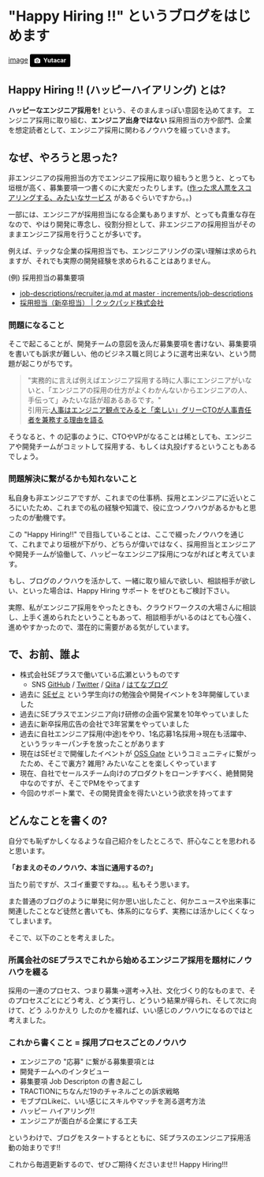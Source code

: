 # "Happy Hiring !!" というブログをはじめます
[image](images/yutacar-28290.jpg)
<a style="background-color:black;color:white;text-decoration:none;padding:4px 6px;font-family:-apple-system, BlinkMacSystemFont, &quot;San Francisco&quot;, &quot;Helvetica Neue&quot;, Helvetica, Ubuntu, Roboto, Noto, &quot;Segoe UI&quot;, Arial, sans-serif;font-size:12px;font-weight:bold;line-height:1.2;display:inline-block;border-radius:3px;" href="http://unsplash.com/@yutacar?utm_medium=referral&amp;utm_campaign=photographer-credit&amp;utm_content=creditBadge" target="_blank" rel="noopener noreferrer" title="Download free do whatever you want high-resolution photos from Yutacar"><span style="display:inline-block;padding:2px 3px;"><svg xmlns="http://www.w3.org/2000/svg" style="height:12px;width:auto;position:relative;vertical-align:middle;top:-1px;fill:white;" viewBox="0 0 32 32"><title></title><path d="M20.8 18.1c0 2.7-2.2 4.8-4.8 4.8s-4.8-2.1-4.8-4.8c0-2.7 2.2-4.8 4.8-4.8 2.7.1 4.8 2.2 4.8 4.8zm11.2-7.4v14.9c0 2.3-1.9 4.3-4.3 4.3h-23.4c-2.4 0-4.3-1.9-4.3-4.3v-15c0-2.3 1.9-4.3 4.3-4.3h3.7l.8-2.3c.4-1.1 1.7-2 2.9-2h8.6c1.2 0 2.5.9 2.9 2l.8 2.4h3.7c2.4 0 4.3 1.9 4.3 4.3zm-8.6 7.5c0-4.1-3.3-7.5-7.5-7.5-4.1 0-7.5 3.4-7.5 7.5s3.3 7.5 7.5 7.5c4.2-.1 7.5-3.4 7.5-7.5z"></path></svg></span><span style="display:inline-block;padding:2px 3px;">Yutacar</span></a>

## Happy Hiring !! (ハッピーハイアリング) とは?
**ハッピーなエンジニア採用を!** という、そのまんまっぽい意図を込めてます。
エンジニア採用に取り組む、**エンジニア出身ではない** 採用担当の方や部門、企業を想定読者として、エンジニア採用に関わるノウハウを綴っていきます。

## なぜ、やろうと思った?
非エンジニアの採用担当の方でエンジニア採用に取り組もうと思うと、とっても垣根が高く、募集要項一つ書くのに大変だったりします。([作った求人票をスコアリングする、みたいなサービス](https://findy.us/) があるぐらいですから。。)

一部には、エンジニアが採用担当になる企業もありますが、とっても貴重な存在なので、やはり開発に専念し、役割分担として、非エンジニアの採用担当がそのままエンジニア採用を行うことが多いです。

例えば、テックな企業の採用担当でも、エンジニアリングの深い理解は求められますが、それでも実際の開発経験を求められることはありません。

(例) 採用担当の募集要項

* [job-descriptions/recruiter.ja.md at master · increments/job-descriptions](https://github.com/increments/job-descriptions/blob/master/recruiter.ja.md)
* [採用担当（新卒担当） |    クックパッド株式会社](https://info.cookpad.com/careers/jobs/careers/recruiter-newgrads)

### 問題になること
そこで起こることが、開発チームの意図を汲んだ募集要項を書けない、募集要項を書いても訴求が難しい、他のビジネス職と同じように選考出来ない、という問題が起こりがちです。

> "実務的に言えば例えばエンジニア採用する時に人事にエンジニアがいないと、「エンジニアの採用の仕方がよくわかんないからエンジニアの人、手伝って」みたいな話が超あるあるです。"  
> 引用元:[人事はエンジニア観点でみると「楽しい」グリーCTOが人事責任者を兼務する理由を語る](http://logmi.jp/196987)

そうなると、↑ の記事のように、CTOやVPがなることは稀としても、エンジニアや開発チームがコミットして採用する、もしくは丸投げするということもあるでしょう。

### 問題解決に繋がるかも知れないこと
私自身も非エンジニアですが、これまでの仕事柄、採用とエンジニアに近いところにいたため、これまでの私の経験や知識で、役に立つノウハウがあるかもと思ったのが動機です。

この "Happy Hiring!!" で目指していることは、ここで綴ったノウハウを通じて、これまでより垣根が下がり、どちらが偉いではなく、採用担当とエンジニアや開発チームが協働して、ハッピーなエンジニア採用につながればと考えています。

もし、ブログのノウハウを活かして、一緒に取り組んで欲しい、相談相手が欲しい、といった場合は、Happy Hiring サポート をぜひともご検討下さい。

実際、私がエンジニア採用をやったときも、クラウドワークスの大場さんに相談し、上手く進められたということもあって、相談相手がいるのはとても心強く、進めやすかったので、潜在的に需要がある気がしています。

## で、お前、誰よ
* 株式会社SEプラスで働いている広瀬というものです
  * SNS [GitHub](https://github.com/sezemiadmin) / [Twitter](https://twitter.com/toshiyahirose) / [Qiita](http://qiita.com/sezemi_seplus) / [はてなブログ](http://sezemi.hatenablog.com)
* 過去に [SEゼミ](https://www.seplus.jp/sezemi/) という学生向けの勉強会や開発イベントを3年開催していました
* 過去にSEプラスでエンジニア向け研修の企画や営業を10年やっていました
* 過去に新卒採用広告の会社で3年営業をやっていました
* 過去に自社エンジニア採用(中途)をやり、1名応募1名採用->現在も活躍中、というラッキーパンチを放ったことがあります
* 現在はSEゼミで開催したイベントが [OSS Gate](http://oss-gate.github.io/) というコミュニティに繋がったため、そこで裏方? 雑用? みたいなことを楽しくやっています
* 現在、自社でセールスチーム向けのプロダクトをローンチすべく、絶賛開発中なのですが、そこでPMをやってます
* 今回のサポート業で、その開発資金を得たいという欲求を持ってます

## どんなことを書くの?
自分でも恥ずかしくなるような自己紹介をしたところで、肝心なことを思われると思います。

 **「おまえのそのノウハウ、本当に通用するの?」**

当たり前ですが、スゴイ重要ですね。。。私もそう思います。

また普通のブログのように単発に何か思い出したこと、何かニュースや出来事に関連したことなど徒然と書いても、体系的にならず、実務には活かしにくくなってしまいます。

そこで、以下のことを考えました。

### 所属会社のSEプラスでこれから始めるエンジニア採用を題材にノウハウを綴る
採用の一連のプロセス、つまり募集->選考->入社、文化づくり的なものまで、そのプロセスごとにどう考え、どう実行し、どういう結果が得られ、そして次に向けて、どう ふりかえり したのかを綴れば、いい感じのノウハウになるのではと考えました。

### これから書くこと = 採用プロセスごとのノウハウ
* エンジニアの "応募" に繋がる募集要項とは
* 開発チームへのインタビュー
* 募集要項 Job Descripton の書き起こし
* TRACTIONにちなんだ19のチャネルごとの訴求戦略
* モブプロLikeに、いい感じにスキルやマッチを測る選考方法
* ハッピー ハイアリング!!
* エンジニアが面白がる企業にする工夫

というわけで、ブログをスタートするとともに、SEプラスのエンジニア採用活動の始まりです!!

これから毎週更新するので、ぜひご期待くださいませ!!
Happy Hiring!!!
